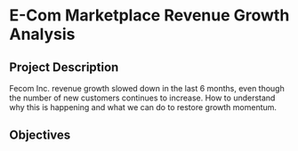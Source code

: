 # E-Com Marketplace Revenue Growth Analysis

## Project Description
Fecom Inc. revenue growth slowed down in the last 6 months, even though the number of new customers continues to increase. How to understand why this is happening and what we can do to restore growth momentum.

## Objectives

##